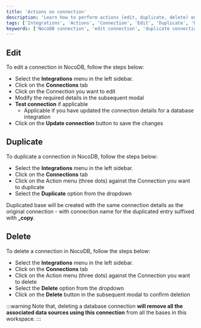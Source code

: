 ```yaml
---
title: 'Actions on connection'
description: 'Learn how to perform actions (edit, duplicate, delete) on a connection in NocoDB.'
tags: ['Integrations', 'Actions', 'Connection', 'Edit', 'Duplicate', 'Delete']
keywords: ['NocoDB connection', 'edit connection', 'duplicate connection', 'delete connection']
---
```


## Edit
To edit a connection in NocoDB, follow the steps below:
- Select the **Integrations** menu in the left sidebar.
- Click on the **Connections** tab
- Click on the Connection you want to edit
- Modify the required details in the subsequent modal
- **Test connection** if applicable 
  - Applicable if you have updated the connection details for a database integration
- Click on the **Update connection** button to save the changes

## Duplicate
To duplicate a connection in NocoDB, follow the steps below:
- Select the **Integrations** menu in the left sidebar.
- Click on the **Connections** tab
- Click on the Action menu (three dots) against the Connection you want to duplicate
- Select the **Duplicate** option from the dropdown

Duplicated base will be created with the same connection details as the original connection - with connection name for the duplicated entry suffixed with **_copy**.

## Delete
To delete a connection in NocoDB, follow the steps below:
- Select the **Integrations** menu in the left sidebar.
- Click on the **Connections** tab
- Click on the Action menu (three dots) against the Connection you want to delete
- Select the **Delete** option from the dropdown
- Click on the **Delete** button in the subsequent modal to confirm deletion

:::warning
Note that, deleting a database connection **will remove all the associated data sources using this connection** from all the bases in this workspace.
:::